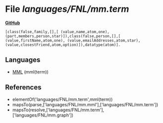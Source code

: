 # File _languages/FNL/mm.term_
**[GitHub](https://github.com/softlang/yas/blob/master/languages/FNL/mm.term)**
```
[class(false,family,[],[ (value,name,atom,one), (part,members,person,star)]),class(false,person,[],[ (value,firstName,atom,one), (value,emailAddresses,atom,star), (value,closestFriend,atom,option)]),datatype(atom)].
```

## Languages
* [MML](../languages/MML.md) (mml(term))

## References
* elementOf('languages/FNL/mm.term',mml(term))
* mapsTo(parse,['languages/FNL/mm.mml'],['languages/FNL/mm.term'])
* mapsTo(resolve,['languages/FNL/mm.term'],['languages/FNL/mm.graph'])
